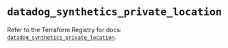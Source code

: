 # `datadog_synthetics_private_location`

Refer to the Terraform Registry for docs: [`datadog_synthetics_private_location`](https://registry.terraform.io/providers/datadog/datadog/3.49.0/docs/resources/synthetics_private_location).
